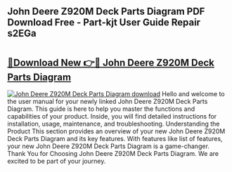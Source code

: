 ## John Deere Z920M Deck Parts Diagram PDF Download Free - Part-kjt User Guide Repair s2EGa

# <h2><a href="http://dfk27nz.blite.top/?on=John+Deere+Z920M+Deck+Parts+Diagram">🔗Download New 👉🔴 John Deere Z920M Deck Parts Diagram</a></h2>

[![John Deere Z920M Deck Parts Diagram download](https://i.imgur.com/lujVjoI.png)](http://dfk27nz.blite.top/?on=John+Deere+Z920M+Deck+Parts+Diagram)
Hello and welcome to the user manual for your newly linked John Deere Z920M Deck Parts Diagram. This guide is here to help you master the functions and capabilities of your product. Inside, you will find detailed instructions for installation, usage, maintenance, and troubleshooting. Understanding the Product This section provides an overview of your new John Deere Z920M Deck Parts Diagram and its key features. With features like list of features, your new John Deere Z920M Deck Parts Diagram is a game-changer. Thank You for Choosing John Deere Z920M Deck Parts Diagram. We are excited to be part of your journey.
